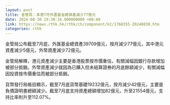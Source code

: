 ```yaml
---
layout: post
title: 金管局：本港7月外匯基金總資產減少77億元
date: 2024-08-30 19:38:16.000000000 +08:00
link: https://news.rthk.hk/rthk/ch/component/k2/1768355-20240830.htm
categories: rthk
---
```


金管局公布截至7月底，外匯基金總資產39709億元，按月減少77億元，其中港元資產減少5億元，外幣資產減少72億元。

金管局解釋，港元資產減少主要是香港股票按市價重估，有關減幅因銀行存款增加被部分抵銷。外幣資產減少就因為已購入但未結算證券的月底餘額減少，有關減幅因投資按市價重估而被部分抵銷。

貨幣發行局帳目顯示，截至7月底貨幣基礎19232億元，按月減少42億元，主要是負債證明書總額減少。截至7月底支持資產總額增加82億元，升至21554億元，支持比率則升至112.07%。

